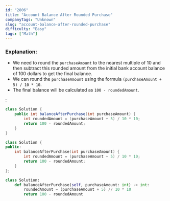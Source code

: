 ```yaml
---
id: "2806"
title: "Account Balance After Rounded Purchase"
companyTags: "Unknown"
slug: "account-balance-after-rounded-purchase"
difficulty: "Easy"
tags: ["Math"]
---
```


### Explanation:
- We need to round the `purchaseAmount` to the nearest multiple of 10 and then subtract this rounded amount from the initial bank account balance of 100 dollars to get the final balance.
- We can round the `purchaseAmount` using the formula `(purchaseAmount + 5) / 10 * 10`.
- The final balance will be calculated as `100 - roundedAmount`.

:

```java
class Solution {
    public int balanceAfterPurchase(int purchaseAmount) {
        int roundedAmount = (purchaseAmount + 5) / 10 * 10;
        return 100 - roundedAmount;
    }
}
```

```cpp
class Solution {
public:
    int balanceAfterPurchase(int purchaseAmount) {
        int roundedAmount = (purchaseAmount + 5) / 10 * 10;
        return 100 - roundedAmount;
    }
};
```

```python
class Solution:
    def balanceAfterPurchase(self, purchaseAmount: int) -> int:
        roundedAmount = (purchaseAmount + 5) // 10 * 10
        return 100 - roundedAmount
```